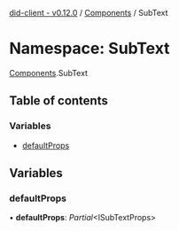 [did-client - v0.12.0](../README.md) / [Components](components.md) / SubText

# Namespace: SubText

[Components](components.md).SubText

## Table of contents

### Variables

- [defaultProps](components.subtext.md#defaultprops)

## Variables

### defaultProps

• **defaultProps**: *Partial*<ISubTextProps\>
